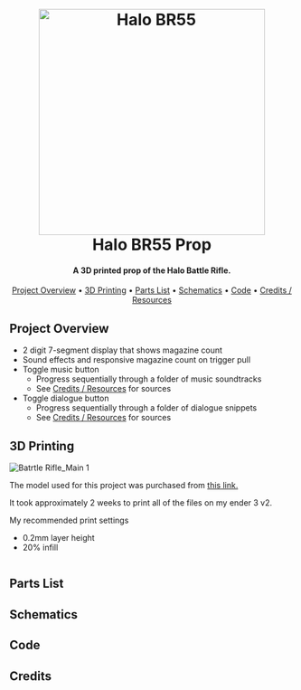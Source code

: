 
<h1 align="center">
  <br>
  <img src="https://github.com/user-attachments/assets/ef9d3ab1-fa8c-4b03-8b16-f6543722e2e7" alt="Halo BR55" width="400">
  <br>
  Halo BR55 Prop
  <br>
</h1>

<h4 align="center">A 3D printed prop of the Halo Battle Rifle.</h4>

<p align="center">
  <a href="#project-overview">Project Overview</a> •
  <a href="#3d-printing">3D Printing</a> •
  <a href="#parts">Parts List</a> •
  <a href="#Schematics">Schematics</a> •
  <a href="#code">Code</a> •
  <a href="#credits-resources">Credits / Resources</a>
</p>

## Project Overview

* 2 digit 7-segment display that shows magazine count
* Sound effects and responsive magazine count on trigger pull
* Toggle music button
  - Progress sequentially through a folder of music soundtracks
  - See <a href="#credits-resources">Credits / Resources</a> for sources
* Toggle dialogue button
  - Progress sequentially through a folder of dialogue snippets
  - See <a href="#credits-resources">Credits / Resources</a> for sources 

## 3D Printing

![Batrtle Rifle_Main 1](https://github.com/user-attachments/assets/b23ef502-af31-4bf9-8a4a-9b81eee6aca8)

The model used for this project was purchased from <a href="https://www.etsy.com/listing/1596579158/br55-cannon-halo-printable-3d-model-stl?ga_order=most_relevant&ga_search_type=all&ga_view_type=gallery&ga_search_query=halo+br55&ref=sr_gallery-1-1&dd=1&content_source=9b0ec927c30374885e1954304b22e7a859dce2e9%253A1596579158&search_preloaded_img=1&organic_search_click=1">this link.</a>

It took approximately 2 weeks to print all of the files on my ender 3 v2. 

My recommended print settings
* 0.2mm layer height
* 20% infill

```bash

```



## Parts List



## Schematics



## Code



## Credits


